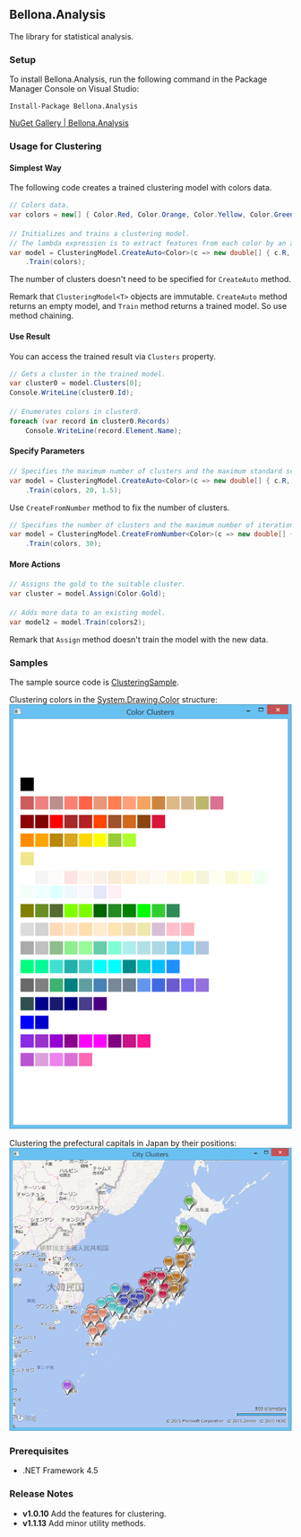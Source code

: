 ## Bellona.Analysis

The library for statistical analysis.

### Setup
To install Bellona.Analysis, run the following command in the Package Manager Console on Visual Studio:

```
Install-Package Bellona.Analysis
```

[NuGet Gallery | Bellona.Analysis](https://www.nuget.org/packages/Bellona.Analysis/)

### Usage for Clustering

#### Simplest Way
The following code creates a trained clustering model with colors data.

```c#
// Colors data.
var colors = new[] { Color.Red, Color.Orange, Color.Yellow, Color.Green, Color.Blue, Color.Indigo, Color.Violet };

// Initializes and trains a clustering model.
// The lambda expression is to extract features from each color by an array of System.Double.
var model = ClusteringModel.CreateAuto<Color>(c => new double[] { c.R, c.G, c.B })
    .Train(colors);
```

The number of clusters doesn't need to be specified for `CreateAuto` method.

Remark that `ClusteringModel<T>` objects are immutable.
`CreateAuto` method returns an empty model, and `Train` method returns a trained model.
So use method chaining.

#### Use Result
You can access the trained result via `Clusters` property.

```c#
// Gets a cluster in the trained model.
var cluster0 = model.Clusters[0];
Console.WriteLine(cluster0.Id);

// Enumerates colors in cluster0.
foreach (var record in cluster0.Records)
    Console.WriteLine(record.Element.Name);
```

#### Specify Parameters

```c#
// Specifies the maximum number of clusters and the maximum standard score in σ.
var model = ClusteringModel.CreateAuto<Color>(c => new double[] { c.R, c.G, c.B })
    .Train(colors, 20, 1.5);
```

Use `CreateFromNumber` method to fix the number of clusters.

```c#
// Specifies the number of clusters and the maximum number of iterations.
var model = ClusteringModel.CreateFromNumber<Color>(c => new double[] { c.R, c.G, c.B }, 10)
    .Train(colors, 30);
```

#### More Actions

```c#
// Assigns the gold to the suitable cluster.
var cluster = model.Assign(Color.Gold);

// Adds more data to an existing model.
var model2 = model.Train(colors2);
```

Remark that `Assign` method doesn't train the model with the new data.

### Samples
The sample source code is [ClusteringSample](Samples/ClusteringSample).

Clustering colors in the [System.Drawing.Color](https://msdn.microsoft.com/library/system.drawing.color.aspx) structure:  
![ColorClusters](Images/Clustering/ColorClusters.png)

Clustering the prefectural capitals in Japan by their positions:  
![CityClusters](Images/Clustering/CityClusters.png)

### Prerequisites
* .NET Framework 4.5

### Release Notes
* **v1.0.10** Add the features for clustering.
* **v1.1.13** Add minor utility methods.
